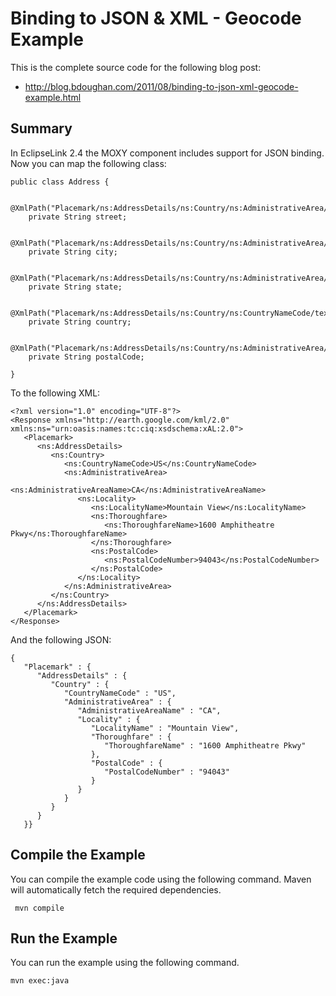 Binding to JSON & XML - Geocode Example 
=======================================

This is the complete source code for the following blog post:

* http://blog.bdoughan.com/2011/08/binding-to-json-xml-geocode-example.html

Summary
-------

In EclipseLink 2.4 the MOXY component includes support for JSON binding.  Now you can map the following class:

    public class Address {
 
        @XmlPath("Placemark/ns:AddressDetails/ns:Country/ns:AdministrativeArea/ns:Locality/ns:Thoroughfare/ns:ThoroughfareName/text()")
        private String street;
 
        @XmlPath("Placemark/ns:AddressDetails/ns:Country/ns:AdministrativeArea/ns:Locality/ns:LocalityName/text()")
        private String city;
 
        @XmlPath("Placemark/ns:AddressDetails/ns:Country/ns:AdministrativeArea/ns:AdministrativeAreaName/text()")
        private String state;
 
        @XmlPath("Placemark/ns:AddressDetails/ns:Country/ns:CountryNameCode/text()")
        private String country;
 
        @XmlPath("Placemark/ns:AddressDetails/ns:Country/ns:AdministrativeArea/ns:Locality/ns:PostalCode/ns:PostalCodeNumber/text()")
        private String postalCode;
 
    }
    
To the following XML:

    <?xml version="1.0" encoding="UTF-8"?>
    <Response xmlns="http://earth.google.com/kml/2.0" xmlns:ns="urn:oasis:names:tc:ciq:xsdschema:xAL:2.0">
       <Placemark>
          <ns:AddressDetails>
             <ns:Country>
                <ns:CountryNameCode>US</ns:CountryNameCode>
                <ns:AdministrativeArea>
                   <ns:AdministrativeAreaName>CA</ns:AdministrativeAreaName>
                   <ns:Locality>
                      <ns:LocalityName>Mountain View</ns:LocalityName>
                      <ns:Thoroughfare>
                         <ns:ThoroughfareName>1600 Amphitheatre Pkwy</ns:ThoroughfareName>
                      </ns:Thoroughfare>
                      <ns:PostalCode>
                         <ns:PostalCodeNumber>94043</ns:PostalCodeNumber>
                      </ns:PostalCode>
                   </ns:Locality>
                </ns:AdministrativeArea>
             </ns:Country>
          </ns:AddressDetails>
       </Placemark>
    </Response>

And the following JSON:

    {
       "Placemark" : {
          "AddressDetails" : {
             "Country" : {
                "CountryNameCode" : "US",
                "AdministrativeArea" : {
                   "AdministrativeAreaName" : "CA",
                   "Locality" : {
                      "LocalityName" : "Mountain View",
                      "Thoroughfare" : {
                         "ThoroughfareName" : "1600 Amphitheatre Pkwy"
                      },
                      "PostalCode" : {
                         "PostalCodeNumber" : "94043"
                      }
                   }
                }
             }
          }
       }}

Compile the Example
-------------------

You can compile the example code using the following command.  Maven will automatically fetch the required dependencies.

     mvn compile

Run the Example
---------------

You can run the example using the following command.

    mvn exec:java